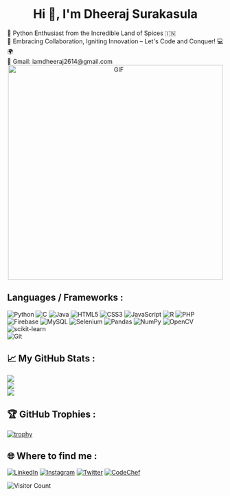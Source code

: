<div align="center"> 

# Hi 👋, I'm Dheeraj Surakasula 
</div>
🐍 Python Enthusiast from the Incredible Land of Spices 🇮🇳  </br>
🌈 Embracing Collaboration, Igniting Innovation – Let's Code and Conquer! 💻🌍 </br>
📧 Gmail: iamdheeraj2614@gmail.com  



<div align="center">
    <img alt="GIF" src="https://media.tenor.com/GfSX-u7VGM4AAAAC/coding.gif" width="500"/>
</div>
  

## Languages / Frameworks :
![Python](https://img.shields.io/badge/python-3670A0?style=for-the-badge&logo=python&logoColor=ffdd54) 
![C](https://img.shields.io/badge/c-%2300599C.svg?style=for-the-badge&logo=c&logoColor=white)
![Java](https://img.shields.io/badge/Java-ED8B00?style=for-the-badge&logo=openjdk&logoColor=white)
![HTML5](https://img.shields.io/badge/html5-%23E34F26.svg?style=for-the-badge&logo=html5&logoColor=white)
![CSS3](https://img.shields.io/badge/css3-%231572B6.svg?style=for-the-badge&logo=css3&logoColor=white)
![JavaScript](https://img.shields.io/badge/javascript-%23323330.svg?style=for-the-badge&logo=javascript&logoColor=%23F7DF1E)
![R](https://img.shields.io/badge/r-%23276DC3.svg?style=for-the-badge&logo=r&logoColor=white)
![PHP](https://img.shields.io/badge/php-%23777BB4.svg?style=for-the-badge&logo=php&logoColor=white) 
![Firebase](https://img.shields.io/badge/firebase-%23039BE5.svg?style=for-the-badge&logo=firebase) 
![MySQL](https://img.shields.io/badge/MySQL-005C84?style=for-the-badge&logo=mysql&logoColor=white)
![Selenium](https://img.shields.io/badge/Selenium-43B02A?style=for-the-badge&logo=Selenium&logoColor=white)
![Pandas](https://img.shields.io/badge/pandas-%23150458.svg?style=for-the-badge&logo=pandas&logoColor=white)
![NumPy](https://img.shields.io/badge/numpy-%23013243.svg?style=for-the-badge&logo=numpy&logoColor=white)
![OpenCV](https://img.shields.io/badge/OpenCV-27338e?style=for-the-badge&logo=OpenCV&logoColor=white)
![scikit-learn](https://img.shields.io/badge/scikit--learn-%23F7931E.svg?style=for-the-badge&logo=scikit-learn&logoColor=white)  
![Git](https://img.shields.io/badge/git-%23F05033.svg?style=for-the-badge&logo=git&logoColor=white)

## 📈 My GitHub Stats :
![](https://github-readme-stats.vercel.app/api?username=dheeerazzz&theme=radical&hide_border=true)<br/>
![](https://github-readme-streak-stats.herokuapp.com/?user=dheeerazzz&theme=radical&hide_border=true)<br/>
![](https://github-readme-stats-git-masterrstaa-rickstaa.vercel.app/api/top-langs?username=dheeerazzz&theme=radical&hide_border=true)



## 🏆 GitHub Trophies :
[![trophy](https://github-profile-trophy.vercel.app/?username=dheeerazzz&theme=juicyfresh&no-frame=true&row=1&&margin-w=20&no-bg=true)](https://github-profile-trophy.vercel.app/?username=dheeerazzz&theme=juicyfresh&no-frame=true&row=1&&margin-w=20&no-bg=true)

  
## 🌐 Where to find me :
  [![LinkedIn](https://img.shields.io/badge/linkedin-%230077B5.svg?style=for-the-badge&logo=linkedin&logoColor=white)](https://www.linkedin.com/in/dheerajsurakasula/)
  [![Instagram](https://img.shields.io/badge/Instagram-%23E4405F.svg?style=for-the-badge&logo=Instagram&logoColor=white)](https://instagram.com/dheeerazzz?utm_source=qr&igshid=MzNlNGNkZWQ4Mg%3D%3D)
  [![Twitter](https://img.shields.io/badge/Twitter-%231DA1F2.svg?style=for-the-badge&logo=Twitter&logoColor=white)](https://twitter.com/DheerajSKLA?t=LMmNB5PSiSgQHk-eQYjfXg&s=08)
  [![CodeChef](	https://img.shields.io/badge/-CodeChef-5B4638?style=for-the-badge&logo=CodeChef&logoColor=white)](https://www.codechef.com/users/dheeerazzz)

![Visitor Count](https://profile-counter.glitch.me/{dheeerazzz}/count.svg)


  



